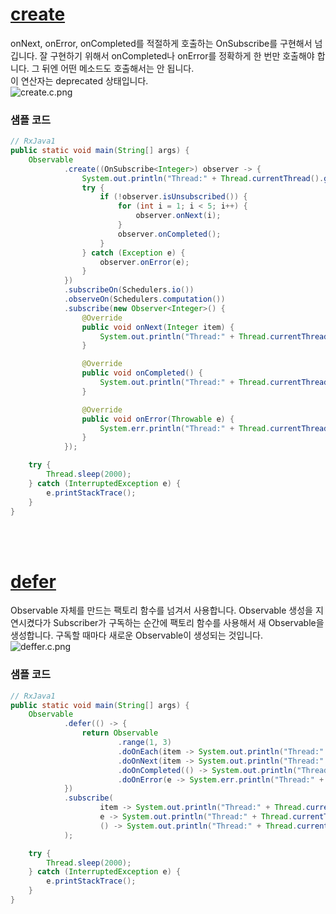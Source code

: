 # [create](http://reactivex.io/documentation/operators/create딩html)
onNext, onError, onCompleted를 적절하게 호출하는 OnSubscribe를 구현해서 넘깁니다. 잘 구현하기 위해서 onCompleted나 onError를 정확하게 한 번만 호출해야 합니다. 그 뒤엔 어떤 메소드도 호출해서는 안 됩니다.<br>
이 연산자는 deprecated 상태입니다.<br>
![create.c.png](http://reactivex.io/documentation/operators/images/create.c.png)

### 샘플 코드
```java
// RxJava1
public static void main(String[] args) {
    Observable
            .create((OnSubscribe<Integer>) observer -> {
                System.out.println("Thread:" + Thread.currentThread().getName() + "\tEmit items.");
                try {
                    if (!observer.isUnsubscribed()) {
                        for (int i = 1; i < 5; i++) {
                            observer.onNext(i);
                        }
                        observer.onCompleted();
                    }
                } catch (Exception e) {
                    observer.onError(e);
                }
            })
            .subscribeOn(Schedulers.io())
            .observeOn(Schedulers.computation())
            .subscribe(new Observer<Integer>() {
                @Override
                public void onNext(Integer item) {
                    System.out.println("Thread:" + Thread.currentThread().getName() + "\tonNext: " + item);
                }

                @Override
                public void onCompleted() {
                    System.out.println("Thread:" + Thread.currentThread().getName() + "\tonCompleted\n");
                }

                @Override
                public void onError(Throwable e) {
                    System.err.println("Thread:" + Thread.currentThread().getName() + "\tonError: " + e.getMessage());
                }
            });

    try {
        Thread.sleep(2000);
    } catch (InterruptedException e) {
        e.printStackTrace();
    }
}
```
<br>
<br>

# [defer](http://reactivex.io/documentation/operators/defer성html)
Observable 자체를 만드는 팩토리 함수를 넘겨서 사용합니다. Observable 생성을 지연시켰다가 Subscriber가 구독하는 순간에 팩토리 함수를 사용해서 새 Observable을 생성합니다. 구독할 때마다 새로운 Observable이 생성되는 것입니다.
![deffer.c.png](http://reactivex.io/documentation/operators/images/defer.c.png)

### 샘플 코드
```java
// RxJava1
public static void main(String[] args) {
    Observable
            .defer(() -> {
                return Observable
                        .range(1, 3)
                        .doOnEach(item -> System.out.println("Thread:" + Thread.currentThread().getName() + "\tdoOnEach: " + item))
                        .doOnNext(item -> System.out.println("Thread:" + Thread.currentThread().getName() + "\tdoOnNext: " + item))
                        .doOnCompleted(() -> System.out.println("Thread:" + Thread.currentThread().getName() + "\tdoOnCompleted"))
                        .doOnError(e -> System.err.println("Thread:" + Thread.currentThread().getName() + "\tdoOnError: " + e.getMessage()));
            })
            .subscribe(
                    item -> System.out.println("Thread:" + Thread.currentThread().getName() + "\tonNext: " + item),
                    e -> System.out.println("Thread:" + Thread.currentThread().getName() + "\tonError: " + e.getMessage()),
                    () -> System.out.println("Thread:" + Thread.currentThread().getName() + "\tonCompleted")
            );

    try {
        Thread.sleep(2000);
    } catch (InterruptedException e) {
        e.printStackTrace();
    }
}
```
